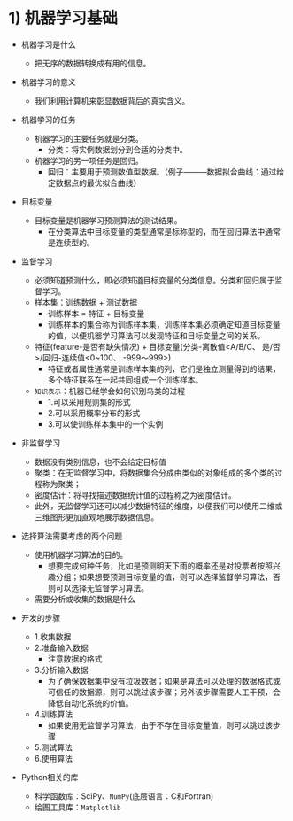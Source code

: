 
# 1) 机器学习基础

* 机器学习是什么
    * 把无序的数据转换成有用的信息。

* 机器学习的意义
    * 我们利用计算机来彰显数据背后的真实含义。

* 机器学习的任务
    * 机器学习的主要任务就是分类。
        * 分类：将实例数据划分到合适的分类中。
    * 机器学习的另一项任务是回归。
        * 回归：主要用于预测数值型数据。（例子———数据拟合曲线：通过给定数据点的最优拟合曲线）

* 目标变量
    * 目标变量是机器学习预测算法的测试结果。
        * 在分类算法中目标变量的类型通常是标称型的，而在回归算法中通常是连续型的。

* 监督学习
    * 必须知道预测什么，即必须知道目标变量的分类信息。分类和回归属于监督学习。
    * 样本集：训练数据 + 测试数据
        * 训练样本 = 特征 + 目标变量
        * 训练样本的集合称为训练样本集，训练样本集必须确定知道目标变量的值，以便机器学习算法可以发现特征和目标变量之间的关系。
    * 特征(feature-是否有缺失情况) + 目标变量(分类-离散值<A/B/C、 是/否>/回归-连续值<0~100、 -999～999>)
        * 特征或者属性通常是训练样本集的列，它们是独立测量得到的结果，多个特征联系在一起共同组成一个训练样本。
    * `知识表示`：机器已经学会如何识别鸟类的过程
        * 1.可以采用规则集的形式
        * 2.可以采用概率分布的形式
        * 3.可以使训练样本集中的一个实例

* 非监督学习
    * 数据没有类别信息，也不会给定目标值
    * 聚类：在无监督学习中，将数据集合分成由类似的对象组成的多个类的过程称为聚类；
    * 密度估计：将寻找描述数据统计值的过程称之为密度估计。
    * 此外，无监督学习还可以减少数据特征的维度，以便我们可以使用二维或三维图形更加直观地展示数据信息。

* 选择算法需要考虑的两个问题
    * 使用机器学习算法的目的。
        * 想要完成何种任务，比如是预测明天下雨的概率还是对投票者按照兴趣分组；如果想要预测目标变量的值，则可以选择监督学习算法，否则可以选择无监督学习算法。
    * 需要分析或收集的数据是什么

* 开发的步骤
    * 1.收集数据
    * 2.准备输入数据
        * 注意数据的格式
    * 3.分析输入数据
        * 为了确保数据集中没有垃圾数据；如果是算法可以处理的数据格式或可信任的数据源，则可以跳过该步骤；另外该步骤需要人工干预，会降低自动化系统的价值。
    * 4.训练算法
        * 如果使用无监督学习算法，由于不存在目标变量值，则可以跳过该步骤
    * 5.测试算法
    * 6.使用算法

* Python相关的库
    * 科学函数库：SciPy、`NumPy`(底层语言：C和Fortran)
    * 绘图工具库：`Matplotlib`
